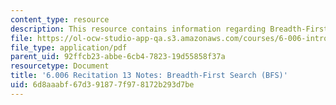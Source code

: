 ```yaml
---
content_type: resource
description: This resource contains information regarding Breadth-First Search (BFS).
file: https://ol-ocw-studio-app-qa.s3.amazonaws.com/courses/6-006-introduction-to-algorithms-fall-2011/6d8aaabf67d391877f978172b293d7be_MIT6_006F11_rec13.pdf
file_type: application/pdf
parent_uid: 92ffcb23-abbe-6cb4-7823-19d55858f37a
resourcetype: Document
title: '6.006 Recitation 13 Notes: Breadth-First Search (BFS)'
uid: 6d8aaabf-67d3-9187-7f97-8172b293d7be
---
```

